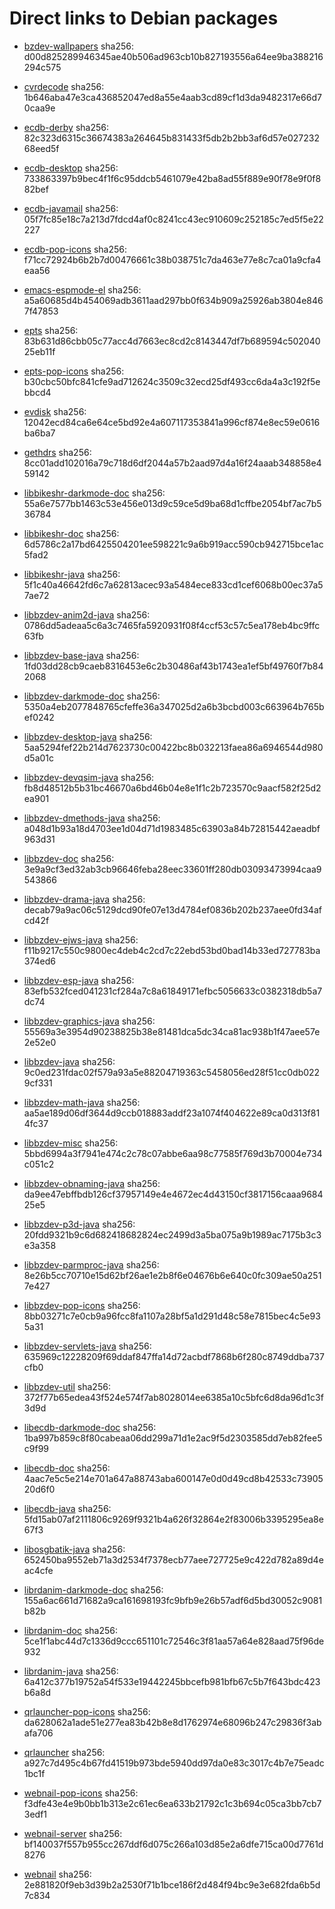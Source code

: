 # Direct links to Debian packages
 
  - [bzdev-wallpapers](./archive/pool/contrib/b/bzdev-wallpapers/bzdev-wallpapers_1.0.0_all.deb)
    sha256: d00d825289946345ae40b506ad963cb10b827193556a64ee9ba388216294c575
 
  - [cvrdecode](./archive/pool/contrib/c/cvrdecode/cvrdecode_1.4_all.deb)
    sha256: 1b646aba47e3ca436852047ed8a55e4aab3cd89cf1d3da9482317e66d70caa9e
 
  - [ecdb-derby](./archive/pool/contrib/e/ecdb-derby/ecdb-derby_0.1.8_all.deb)
    sha256: 82c323d6315c36674383a264645b831433f5db2b2bb3af6d57e02723268eed5f
 
  - [ecdb-desktop](./archive/pool/contrib/e/ecdb-desktop/ecdb-desktop_0.1.8_all.deb)
    sha256: 733863397b9bec4f1f6c95ddcb5461079e42ba8ad55f889e90f78e9f0f882bef
 
  - [ecdb-javamail](./archive/pool/contrib/e/ecdb-javamail/ecdb-javamail_0.1.7_all.deb)
    sha256: 05f7fc85e18c7a213d7fdcd4af0c8241cc43ec910609c252185c7ed5f5e22227
 
  - [ecdb-pop-icons](./archive/pool/contrib/e/ecdb-pop-icons/ecdb-pop-icons_0.1.8_all.deb)
    sha256: f71cc72924b6b2b7d00476661c38b038751c7da463e77e8c7ca01a9cfa4eaa56
 
  - [emacs-espmode-el](./archive/pool/contrib/e/emacs-espmode-el/emacs-espmode-el_1.1_all.deb)
    sha256: a5a60685d4b454069adb3611aad297bb0f634b909a25926ab3804e8467f47853
 
  - [epts](./archive/pool/contrib/e/epts/epts_1.1.36_all.deb)
    sha256: 83b631d86cbb05c77acc4d7663ec8cd2c8143447df7b689594c50204025eb11f
 
  - [epts-pop-icons](./archive/pool/contrib/e/epts-pop-icons/epts-pop-icons_1.1.36_all.deb)
    sha256: b30cbc50bfc841cfe9ad712624c3509c32ecd25df493cc6da4a3c192f5ebbcd4
 
  - [evdisk](./archive/pool/contrib/e/evdisk/evdisk_1.13.1_all.deb)
    sha256: 12042ecd84ca6e64ce5bd92e4a607117353841a996cf874e8ec59e0616ba6ba7
 
  - [gethdrs](./archive/pool/contrib/g/gethdrs/gethdrs_1.1.1_all.deb)
    sha256: 8cc01add102016a79c718d6df2044a57b2aad97d4a16f24aaab348858e459142
 
  - [libbikeshr-darkmode-doc](./archive/pool/contrib/libb/libbikeshr-darkmode-doc/libbikeshr-darkmode-doc_1.4.9_all.deb)
    sha256: 55a6e7577bb1463c53e456e013d9c59ce5d9ba68d1cffbe2054bf7ac7b536784
 
  - [libbikeshr-doc](./archive/pool/contrib/libb/libbikeshr-doc/libbikeshr-doc_1.4.9_all.deb)
    sha256: 6d5786c2a17bd6425504201ee598221c9a6b919acc590cb942715bce1ac5fad2
 
  - [libbikeshr-java](./archive/pool/contrib/libb/libbikeshr-java/libbikeshr-java_1.4.9_all.deb)
    sha256: 5f1c40a46642fd6c7a62813acec93a5484ece833cd1cef6068b00ec37a57ae72
 
  - [libbzdev-anim2d-java](./archive/pool/contrib/libb/libbzdev-anim2d-java/libbzdev-anim2d-java_2.1.108_all.deb)
    sha256: 0786dd5adeaa5c6a3c7465fa5920931f08f4ccf53c57c5ea178eb4bc9ffc63fb
 
  - [libbzdev-base-java](./archive/pool/contrib/libb/libbzdev-base-java/libbzdev-base-java_2.1.108_all.deb)
    sha256: 1fd03dd28cb9caeb8316453e6c2b30486af43b1743ea1ef5bf49760f7b842068
 
  - [libbzdev-darkmode-doc](./archive/pool/contrib/libb/libbzdev-darkmode-doc/libbzdev-darkmode-doc_2.1.108_all.deb)
    sha256: 5350a4eb2077848765cfeffe36a347025d2a6b3bcbd003c663964b765bef0242
 
  - [libbzdev-desktop-java](./archive/pool/contrib/libb/libbzdev-desktop-java/libbzdev-desktop-java_2.1.108_all.deb)
    sha256: 5aa5294fef22b214d7623730c00422bc8b032213faea86a6946544d980d5a01c
 
  - [libbzdev-devqsim-java](./archive/pool/contrib/libb/libbzdev-devqsim-java/libbzdev-devqsim-java_2.1.108_all.deb)
    sha256: fb8d48512b5b31bc46670a6bd46b04e8e1f1c2b723570c9aacf582f25d2ea901
 
  - [libbzdev-dmethods-java](./archive/pool/contrib/libb/libbzdev-dmethods-java/libbzdev-dmethods-java_2.1.108_all.deb)
    sha256: a048d1b93a18d4703ee1d04d71d1983485c63903a84b72815442aeadbf963d31
 
  - [libbzdev-doc](./archive/pool/contrib/libb/libbzdev-doc/libbzdev-doc_2.1.108_all.deb)
    sha256: 3e9a9cf3ed32ab3cb96646feba28eec33601ff280db03093473994caa9543866
 
  - [libbzdev-drama-java](./archive/pool/contrib/libb/libbzdev-drama-java/libbzdev-drama-java_2.1.108_all.deb)
    sha256: decab79a9ac06c5129dcd90fe07e13d4784ef0836b202b237aee0fd34afcd42f
 
  - [libbzdev-ejws-java](./archive/pool/contrib/libb/libbzdev-ejws-java/libbzdev-ejws-java_2.1.108_all.deb)
    sha256: f11b9217c550c9800ec4deb4c2cd7c22ebd53bd0bad14b33ed727783ba374ed6
 
  - [libbzdev-esp-java](./archive/pool/contrib/libb/libbzdev-esp-java/libbzdev-esp-java_2.1.108_all.deb)
    sha256: 83efb532fced041231cf284a7c8a61849171efbc5056633c0382318db5a7dc74
 
  - [libbzdev-graphics-java](./archive/pool/contrib/libb/libbzdev-graphics-java/libbzdev-graphics-java_2.1.108_all.deb)
    sha256: 55569a3e3954d90238825b38e81481dca5dc34ca81ac938b1f47aee57e2e52e0
 
  - [libbzdev-java](./archive/pool/contrib/libb/libbzdev-java/libbzdev-java_2.1.108_all.deb)
    sha256: 9c0ed231fdac02f579a93a5e88204719363c5458056ed28f51cc0db0229cf331
 
  - [libbzdev-math-java](./archive/pool/contrib/libb/libbzdev-math-java/libbzdev-math-java_2.1.108_all.deb)
    sha256: aa5ae189d06df3644d9ccb018883addf23a1074f404622e89ca0d313f814fc37
 
  - [libbzdev-misc](./archive/pool/contrib/libb/libbzdev-misc/libbzdev-misc_2.1.108_all.deb)
    sha256: 5bbd6994a3f7941e474c2c78c07abbe6aa98c77585f769d3b70004e734c051c2
 
  - [libbzdev-obnaming-java](./archive/pool/contrib/libb/libbzdev-obnaming-java/libbzdev-obnaming-java_2.1.108_all.deb)
    sha256: da9ee47ebffbdb126cf37957149e4e4672ec4d43150cf3817156caaa968425e5
 
  - [libbzdev-p3d-java](./archive/pool/contrib/libb/libbzdev-p3d-java/libbzdev-p3d-java_2.1.108_all.deb)
    sha256: 20fdd9321b9c6d682418682824ec2499d3a5ba075a9b1989ac7175b3c3e3a358
 
  - [libbzdev-parmproc-java](./archive/pool/contrib/libb/libbzdev-parmproc-java/libbzdev-parmproc-java_2.1.108_all.deb)
    sha256: 8e26b5cc70710e15d62bf26ae1e2b8f6e04676b6e640c0fc309ae50a2517e427
 
  - [libbzdev-pop-icons](./archive/pool/contrib/libb/libbzdev-pop-icons/libbzdev-pop-icons_2.1.108_all.deb)
    sha256: 8bb03271c7e0cb9a96fcc8fa1107a28bf5a1d291d48c58e7815bec4c5e935a31
 
  - [libbzdev-servlets-java](./archive/pool/contrib/libb/libbzdev-servlets-java/libbzdev-servlets-java_2.1.108_all.deb)
    sha256: 635969c12228209f69ddaf847ffa14d72acbdf7868b6f280c8749ddba737cfb0
 
  - [libbzdev-util](./archive/pool/contrib/libb/libbzdev-util/libbzdev-util_2.1.108_all.deb)
    sha256: 372f77b65edea43f524e574f7ab8028014ee6385a10c5bfc6d8da96d1c3f3d9d
 
  - [libecdb-darkmode-doc](./archive/pool/contrib/libe/libecdb-darkmode-doc/libecdb-darkmode-doc_0.1.7_all.deb)
    sha256: 1ba997b859c8f80cabeaa06dd299a71d1e2ac9f5d2303585dd7eb82fee5c9f99
 
  - [libecdb-doc](./archive/pool/contrib/libe/libecdb-doc/libecdb-doc_0.1.7_all.deb)
    sha256: 4aac7e5c5e214e701a647a88743aba600147e0d0d49cd8b42533c7390520d6f0
 
  - [libecdb-java](./archive/pool/contrib/libe/libecdb-java/libecdb-java_0.1.7_all.deb)
    sha256: 5fd15ab07af2111806c9269f9321b4a626f32864e2f83006b3395295ea8e67f3
 
  - [libosgbatik-java](./archive/pool/contrib/libo/libosgbatik-java/libosgbatik-java_0.4.2_all.deb)
    sha256: 652450ba9552eb71a3d2534f7378ecb77aee727725e9c422d782a89d4eac4cfe
 
  - [librdanim-darkmode-doc](./archive/pool/contrib/libr/librdanim-darkmode-doc/librdanim-darkmode-doc_1.4.13_all.deb)
    sha256: 155a6ac661d71682a9ca161698193fc9bfb9e26b57adf6d5bd30052c9081b82b
 
  - [librdanim-doc](./archive/pool/contrib/libr/librdanim-doc/librdanim-doc_1.4.13_all.deb)
    sha256: 5ce1f1abc44d7c1336d9ccc651101c72546c3f81aa57a64e828aad75f96de932
 
  - [librdanim-java](./archive/pool/contrib/libr/librdanim-java/librdanim-java_1.4.13_all.deb)
    sha256: 6a412c377b19752a54f533e19442245bbcefb981bfb67c5b7f643bdc423b6a8d
 
  - [qrlauncher-pop-icons](./archive/pool/contrib/q/qrlauncher-pop-icons/qrlauncher-pop-icons_1.14_all.deb)
    sha256: da628062a1ade51e277ea83b42b8e8d1762974e68096b247c29836f3abafa706
 
  - [qrlauncher](./archive/pool/contrib/q/qrlauncher/qrlauncher_1.14_all.deb)
    sha256: a927c7d495c4b67fd41519b973bde5940dd97da0e83c3017c4b7e75eadc1bc1f
 
  - [webnail-pop-icons](./archive/pool/contrib/w/webnail-pop-icons/webnail-pop-icons_1.6.28_all.deb)
    sha256: f3dfe43e4e9b0bb1b313e2c61ec6ea633b21792c1c3b694c05ca3bb7cb73edf1
 
  - [webnail-server](./archive/pool/contrib/w/webnail-server/webnail-server_1.6.28_all.deb)
    sha256: bf140037f557b955cc267ddf6d075c266a103d85e2a6dfe715ca00d7761d8276
 
  - [webnail](./archive/pool/contrib/w/webnail/webnail_1.6.28_all.deb)
    sha256: 2e881820f9eb3d39b2a2530f71b1bce186f2d484f94bc9e3e682fda6b5d7c834
